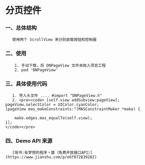 # 分页控件    
### 一、总体结构    
       使用两个 ScrollView 来分别装载按钮和控制器    
### 二、使用    
        1. 手动下载，将 DNPageView 文件夹拖入项目工程
        2. pod 'DNPageView'    
### 三、具体使用代码    
       1. 导入头文件 .... #import "DNPageView.h"    
       2. <pre><code> [self.view addSubview:pageView];
    pageView.selectColor = UIColor.cyanColor;
    [pageView mas_makeConstraints:^(MASConstraintMaker *make) {
       
        make.edges.mas_equalTo(self.view);
    }];    
    </code></pre>    
### 四、Demo API 来源    
       [简书:有梦想的程序丶猿（免费开放接口API）](https://www.jianshu.com/p/e6f072839282)
